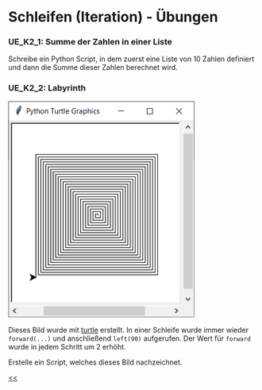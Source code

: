 # Schleifen (Iteration) - Übungen

### UE_K2_1: Summe der Zahlen in einer Liste

Schreibe ein Python Script, 
in dem zuerst eine Liste von 10 Zahlen definiert 
und dann die Summe dieser Zahlen berechnet wird.

### UE_K2_2: Labyrinth

![TurtleGrafikLabyrinth.png](../img/K2/TurtleGrafikLabyrinth.png)

Dieses Bild wurde mit [turtle](../markdown/H1_turtle.md) erstellt.
In einer Schleife wurde immer wieder `forward(...)` 
und anschließend `left(90)` aufgerufen.
Der Wert für `forward` wurde in jedem Schritt um 2 erhöht.

Erstelle ein Script, welches dieses Bild nachzeichnet.

[<<](../markdown/K2_Iteration.md)